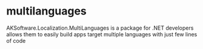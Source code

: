 # multilanguages
AKSoftware.Localization.MultiLanguages is a package for .NET developers allows them to easily build apps target multiple languages with just few lines of code
